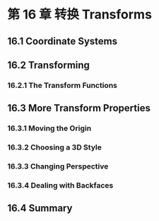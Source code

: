 # 第 16 章 转换 Transforms

## 16.1 Coordinate Systems

## 16.2 Transforming

### 16.2.1 The Transform Functions

## 16.3 More Transform Properties

### 16.3.1 Moving the Origin

### 16.3.2 Choosing a 3D Style

### 16.3.3 Changing Perspective

### 16.3.4 Dealing with Backfaces

## 16.4 Summary
